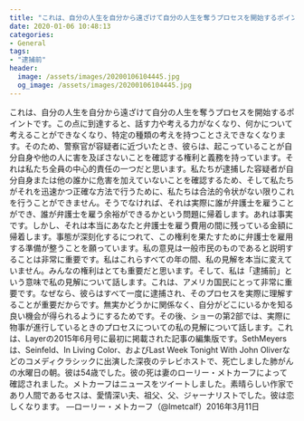 ```yaml
---
title: "これは、自分の人生を自分から遠ざけて自分の人生を奪うプロセスを開始するポイントです。"
date: 2020-01-06 10:48:13
categories:
- General
tags:
- "逮捕前"
header:
  image: /assets/images/20200106104445.jpg
  og_image: /assets/images/20200106104445.jpg
---
```


これは、自分の人生を自分から遠ざけて自分の人生を奪うプロセスを開始するポイントです。この点に到達すると、話す力や考える力がなくなり、何かについて考えることができなくなり、特定の種類の考えを持つことさえできなくなります。そのため、警察官が容疑者に近づいたとき、彼らは、起こっていることが自分自身や他の人に害を及ぼさないことを確認する権利と義務を持っています。それは私たち全員の中心的責任の一つだと思います。私たちが逮捕した容疑者が自分自身または他の誰かに危害を加えていないことを確認するため、そして私たちがそれを迅速かつ正確な方法で行うために、私たちは合法的令状がない限りこれを行うことができません。そうでなければ、それは実際に誰が弁護士を雇うことができ、誰が弁護士を雇う余裕ができるかという問題に帰着します。あれは事実です。しかし、それは本当にあなたと弁護士を雇う費用の間に残っている金額に帰着します。事態が深刻化するにつれて、この権利を果たすために弁護士を雇用する準備が整うことを願っています。私の意見は一般市民のものであると説明することは非常に重要です。私はこれらすべての年の間、私の見解を本当に変えていません。みんなの権利はとても重要だと思います。そして、私は「逮捕前」という意味で私の見解について話します。これは、アメリカ国民にとって非常に重要です。なぜなら、彼らはすべて一度に逮捕され、そのプロセスを実際に理解することが重要だからです。無実かどうかに関係なく、自分がどこにいるかを知る良い機会が得られるようにするためです。その後、ショーの第2部では、実際に物事が進行しているときのプロセスについての私の見解について話します。これは、Layerの2015年6月号に最初に掲載された記事の編集版です。SethMeyersは、Seinfeld、In Living Color、およびLast Week Tonight With John Oliverなどのコメディクラシックに出演した深夜のテレビホストで、死亡しました肺がんの水曜日の朝。彼は54歳でした。彼の死は妻のローリー・メトカーフによって確認されました。メトカーフはニュースをツイートしました。素晴らしい作家であり人間であるセスは、愛情深い夫、祖父、父、ジャーナリストでした。彼は恋しくなります。 —ローリー・メトカーフ（@lmetcalf）2016年3月11日
